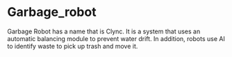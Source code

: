 # Garbage_robot
Garbage Robot has a name that is Clync. It is a system that uses an automatic balancing module to prevent water drift. In addition, robots use AI to identify waste to pick up trash and move it.
